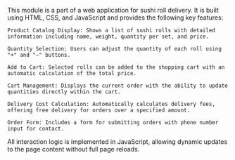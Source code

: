This module is a part of a web application for sushi roll delivery. It is built using HTML, CSS, and JavaScript and provides the following key features:

    Product Catalog Display: Shows a list of sushi rolls with detailed information including name, weight, quantity per set, and price.

    Quantity Selection: Users can adjust the quantity of each roll using "+" and "–" buttons.

    Add to Cart: Selected rolls can be added to the shopping cart with an automatic calculation of the total price.

    Cart Management: Displays the current order with the ability to update quantities directly within the cart.

    Delivery Cost Calculation: Automatically calculates delivery fees, offering free delivery for orders over a specified amount.

    Order Form: Includes a form for submitting orders with phone number input for contact.

All interaction logic is implemented in JavaScript, allowing dynamic updates to the page content without full page reloads.
